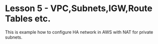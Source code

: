 # Lesson 5 - VPC,Subnets,IGW,Route Tables etc.

This is example how to configure HA network in AWS with NAT for private subnets. 
